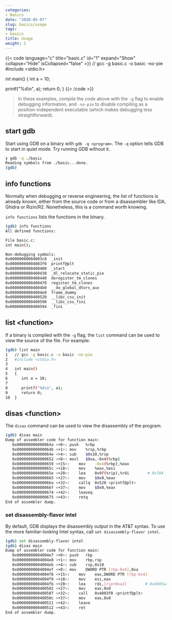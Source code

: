 ```yaml
---
categories:
- Basics
date: "2020-05-07"
slug: basics/usage
tags:
- basics
title: Usage
weight: 1
---
```


{{< code language="c" title="basic.c" id="1" expand="Show" collapse="Hide" isCollapsed="false" >}}
// gcc -g basic.c -o basic -no-pie
#include <stdio.h>

int main()
{
   int a = 10;

   printf("%d\n", a);
   return 0;
}
{{< /code >}}

> In these examples, compile the code above with the `-g` flag to enable debugging information, and `-no-pie` to disable compiling as a position-independent executable (which makes debugging less straightforward).


## start gdb
Start using GDB on a binary with `gdb -q <program>`. The `-q` option tells GDB to start in quiet mode. Try running GDB without it.

```sh
❯ gdb -q ./basic
Reading symbols from ./basic...done.
(gdb)
```

## info functions
Normally when debugging or reverse engineering, the list of functions is already known, either from the source code or from a disassembler like IDA, Ghidra or Rizin/R2.
Nonetheless, this is a command worth knowing.

`info functions` lists the functions in the binary.

```sh
(gdb) info functions
All defined functions:

File basic.c:
int main();

Non-debugging symbols:
0x00000000004003c8  _init
0x00000000004003f0  printf@plt
0x0000000000400400  _start
0x0000000000400430  _dl_relocate_static_pie
0x0000000000400440  deregister_tm_clones
0x0000000000400470  register_tm_clones
0x00000000004004b0  __do_global_dtors_aux
0x00000000004004e0  frame_dummy
0x0000000000400520  __libc_csu_init
0x0000000000400590  __libc_csu_fini
0x0000000000400594  _fini
```


## list \<function>
If a binary is compiled with the `-g` flag, the `list` command can be used to view the source of the file. For example:

```sh
(gdb) list main
1	// gcc -g basic.c -o basic -no-pie
2	#include <stdio.h>
3
4	int main()
5	{
6	   int a = 10;
7
8	   printf("%d\n", a);
9	   return 0;
10	}
```

## disas \<function>
The `disas` command can be used to view the disassembly of the program.

```sh
(gdb) disas main
Dump of assembler code for function main:
   0x000000000000064a <+0>:	push   %rbp
   0x000000000000064b <+1>:	mov    %rsp,%rbp
   0x000000000000064e <+4>:	sub    $0x10,%rsp
   0x0000000000000652 <+8>:	movl   $0xa,-0x4(%rbp)
   0x0000000000000659 <+15>:	mov    -0x4(%rbp),%eax
   0x000000000000065c <+18>:	mov    %eax,%esi
   0x000000000000065e <+20>:	lea    0x9f(%rip),%rdi        # 0x704
   0x0000000000000665 <+27>:	mov    $0x0,%eax
   0x000000000000066a <+32>:	callq  0x520 <printf@plt>
   0x000000000000066f <+37>:	mov    $0x0,%eax
   0x0000000000000674 <+42>:	leaveq
   0x0000000000000675 <+43>:	retq
End of assembler dump.
```

### set disassembly-flavor intel
By default, GDB displays the disassembly output in the AT&T syntax. To use the more familiar-looking Intel syntax, call `set disassembly-flavor intel`.

```sh
(gdb) set disassembly-flavor intel
(gdb) disas main
Dump of assembler code for function main:
   0x00000000004004e7 <+0>:	push   rbp
   0x00000000004004e8 <+1>:	mov    rbp,rsp
   0x00000000004004eb <+4>:	sub    rsp,0x10
   0x00000000004004ef <+8>:	mov    DWORD PTR [rbp-0x4],0xa
   0x00000000004004f6 <+15>:	mov    eax,DWORD PTR [rbp-0x4]
   0x00000000004004f9 <+18>:	mov    esi,eax
   0x00000000004004fb <+20>:	lea    rdi,[rip+0xa2]        # 0x4005a4
   0x0000000000400502 <+27>:	mov    eax,0x0
   0x0000000000400507 <+32>:	call   0x4003f0 <printf@plt>
   0x000000000040050c <+37>:	mov    eax,0x0
   0x0000000000400511 <+42>:	leave
   0x0000000000400512 <+43>:	ret
End of assembler dump.
```

